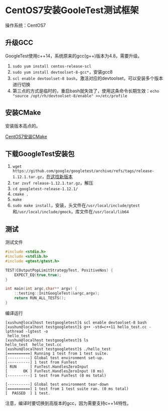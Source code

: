 # CentOS7安装GooleTest测试框架


操作系统：CentOS7


## 升级GCC

GoogleTest使用c++14，系统原来的gcc(g++)版本为4.8，需要升级。

1. `sudo yum install centos-release-scl`
2. `sudo yum install devtoolset-8-gcc*`，安装gcc8
3. `scl enable devtoolset-8 bash`，激活对应的devtoolset，可以安装多个版本进行切换
4. 第三点的方式是临时的，重启bash就失效了，使用这条命令长期生效：`echo "source /opt/rh/devtoolset-8/enable" >>/etc/profile`

## 安装CMake

安装版本高点的。

[CentOS7安装CMake](https://xushun1221.github.io/2022/centos7%E5%AE%89%E8%A3%85cmake/)


## 下载GoogleTest安装包

1. `wget https://github.com/google/googletest/archive/refs/tags/release-1.12.1.tar.gz`，[在这找新版本](https://github.com/google/googletest/releases/)
2. `tar zxvf release-1.12.1.tar.gz`，解压
3. `cd googletest-release-1.12.1/`
4. `cmake .`
5. `make`
6. `sudo make install`，安装，头文件在`/usr/local/include/gtest`和`/usr/local/include/gmock`，库文件在`/usr/local/lib64`

## 测试

测试文件

```cpp
#include <stdio.h>
#include <stdlib.h>
#include <gtest/gtest.h>

TEST(COutputPopLimitStrategyTest, PositiveNos) {
    EXPECT_EQ(true,true);
}

int main(int argc,char** argv) {
    ::testing::InitGoogleTest(&argc,argv);
    return RUN_ALL_TESTS();
} 
```

编译运行

```console
[xushun@localhost testgoogletest]$ scl enable devtoolset-8 bash
[xushun@localhost testgoogletest]$ g++ -std=c++11 hello_test.cc -lpthread -lgtest -o
 hello_test
[xushun@localhost testgoogletest]$ ls
hello_test  hello_test.cc
[xushun@localhost testgoogletest]$ ./hello_test 
[==========] Running 1 test from 1 test suite.
[----------] Global test environment set-up.
[----------] 1 test from FunTest
[ RUN      ] FunTest.HandlesZeroInput
[       OK ] FunTest.HandlesZeroInput (0 ms)
[----------] 1 test from FunTest (0 ms total)

[----------] Global test environment tear-down
[==========] 1 test from 1 test suite ran. (0 ms total)
[  PASSED  ] 1 test.
```

注意，编译时要切换到高版本的gcc，因为需要支持c++14特性。
